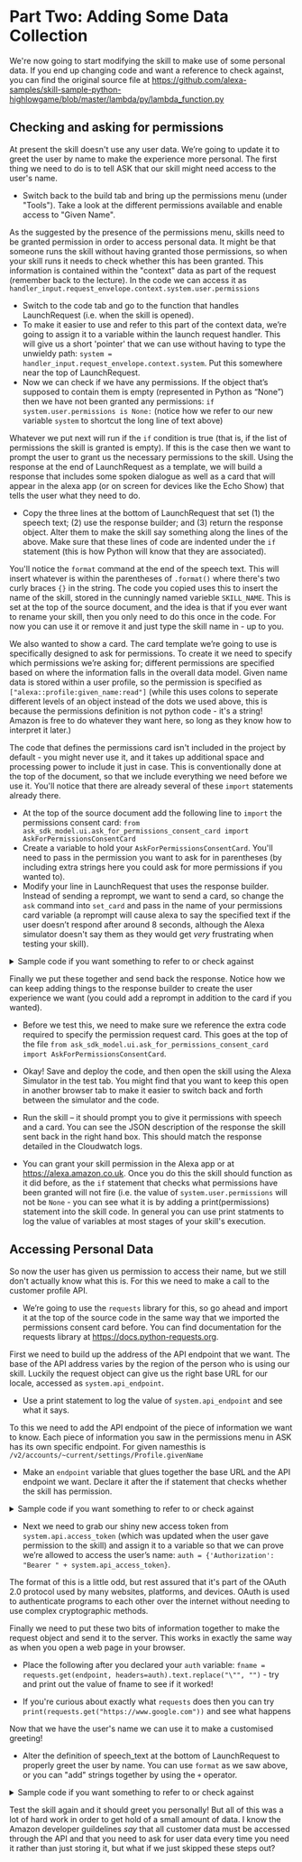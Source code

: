 # Part Two: Adding Some Data Collection
We're now going to start modifying the skill to make use of some personal data. If you end up changing code and want a reference to check against, you can find the original source file at https://github.com/alexa-samples/skill-sample-python-highlowgame/blob/master/lambda/py/lambda_function.py

## Checking and asking for permissions 

At present the skill doesn't use any user data. We’re going to update it to greet the user by name to make the experience more personal. The first thing we need to do is to tell ASK that our skill might need access to the user's name.

* Switch back to the build tab and bring up the permissions menu (under "Tools"). Take a look at the different permissions available and enable access to "Given Name".

As the suggested by the presence of the permissions menu, skills need to be granted permission in order to access personal data. It might be that someone runs the skill without having granted those permissions, so when your skill runs it needs to check whether this has been granted. This information is contained within the "context" data as part of the request (remember back to the lecture). In the code we can access it as `handler_input.request_envelope.context.system.user.permissions`

* Switch to the code tab and go to the function that handles LaunchRequest (i.e. when the skill is opened).
* To make it easier to use and refer to this part of the context data, we’re going to assign it to a variable within the launch request handler. This will give us a short 'pointer' that we can use without having to type the unwieldy path: `system = handler_input.request_envelope.context.system`. Put this somewhere near the top of LaunchRequest.
* Now we can check if we have any permissions. If the object that’s supposed to contain them is empty (represented in Python as “None”) then we have not been granted any permissions: `if system.user.permissions is None:` (notice how we refer to our new variable `system` to shortcut the long line of text above)

Whatever we put next will run if the `if` condition is true (that is, if the list of permissions the skill is granted is empty). If this is the case then we want to prompt the user to grant us the necessary permissions to the skill. Using the response at the end of LaunchRequest as a template, we will build a response that includes some spoken dialogue as well as a card that will appear in the alexa app (or on screen for devices like the Echo Show) that tells the user what they need to do.

* Copy the three lines at the bottom of LaunchRequest that set (1) the speech text; (2) use the response builder; and (3) return the response object. Alter them to make the skill say something along the lines of the above. Make sure that these lines of code are indented under the `if` statement (this is how Python will know that they are associated).

You'll notice the `format` command at the end of the speech text. This will insert whatever is within the parentheses of `.format()` where there's two curly braces `{}` in the string. The code you copied uses this to insert the name of the skill, stored in the cunningly named varieble `SKILL_NAME`. This is set at the top of the source document, and the idea is that if you ever want to rename your skill, then you only need to do this once in the code. For now you can use it or remove it and just type the skill name in - up to you.

We also wanted to show a card. The card template we’re going to use is specifically designed to ask for permissions. To create it we need to specify which permissions we’re asking for; different permissions are specified based on where the information falls in the overall data model. Given name data is stored within a user profile, so the permission is specified as `["alexa::profile:given_name:read"]` (while this uses colons to seperate different levels of an object instead of the dots we used above, this is because the permissions definition is not python code - it's a string! Amazon is free to do whatever they want here, so long as they know how to interpret it later.)

The code that defines the permissions card isn't included in the project by default - you might never use it, and it takes up additional space and processing power to include it just in case. This is conventionally done at the top of the document, so that we include everything we need before we use it. You'll notice that there are already several of these `import` statements already there.

* At the top of the source document add the following line to `import` the permissions consent card: `from ask_sdk_model.ui.ask_for_permissions_consent_card import AskForPermissionsConsentCard`
* Create a variable to hold your `AskForPermissionsConsentCard`. You'll need to pass in the permission you want to ask for in parentheses (by including extra strings here you could ask for more permissions if you wanted to).
* Modify your line in LaunchRequest that uses the response builder. Instead of sending a reprompt, we want to send a card, so change the `ask` command into `set_card` and pass in the name of your permissions card variable (a reprompt will cause alexa to say the specified text if the user doesn’t respond after around 8 seconds, although the Alexa simulator doesn't say them as they would get _very_ frustrating when testing your skill).

<details>
  <summary>Sample code if you want something to refer to or check against</summary>
  
```
speech_text = "{} needs to know your first name to provide a more personal experience. To continue, please visit your Alexa app to give permission.".format(SKILL_NAME) 
card = AskForPermissionsConsentCard(["alexa::profile:given_name:read"])) 
handler_input.response_builder.speak(speech_text).set_card(card) 
return handler_input.response_builder.response
```
</details>

Finally we put these together and send back the response. Notice how we can keep adding things to the response builder to create the user experience we want (you could add a reprompt in addition to the card if you wanted).

* Before we test this, we need to make sure we reference the extra code required to specify the permission request card. This goes at the top of the file `from ask_sdk_model.ui.ask_for_permissions_consent_card import AskForPermissionsConsentCard`.

* Okay! Save and deploy the code, and then open the skill using the Alexa Simulator in the test tab. You might find that you want to keep this open in another browser tab to make it easier to switch back and forth between the simulator and the code. 

* Run the skill – it should prompt you to give it permissions with speech and a card. You can see the JSON description of the response the skill sent back in the right hand box. This should match the response detailed in the Cloudwatch logs.

* You can grant your skill permission in the Alexa app or at https://alexa.amazon.co.uk. Once you do this the skill should function as it did before, as the `if` statement that checks what permissions have been granted will not fire (i.e. the value of `system.user.permissions` will not be `None` - you can see what it is by adding a print(permissions) statement into the skill code. In general you can use print statments to log the value of variables at most stages of your skill's execution.

## Accessing Personal Data 

So now the user has given us permission to access their name, but we still don't actually know what this is. For this we need to make a call to the customer profile API. 

* We’re going to use the `requests` library for this, so go ahead and import it at the top of the source code in the same way that we imported the permissions consent card before. You can find documentation for the requests library at https://docs.python-requests.org.

First we need to build up the address of the API endpoint that we want. The base of the API address varies by the region of the person who is using our skill. Luckily the request object can give us the right base URL for our locale, accessed as `system.api_endpoint`.

* Use a print statement to log the value of `system.api_endpoint` and see what it says.

To this we need to add the API endpoint of the piece of information we want to know. Each piece of information you saw in the permissions menu in ASK has its own specific endpoint. For given namesthis is `/v2/accounts/~current/settings/Profile.givenName`

* Make an `endpoint` variable that glues together the base URL and the API endpoint we want. Declare it after the if statement that checks whether the skill has permission.

<details>
  <summary>Sample code if you want something to refer to or check against</summary>
  
```
endpoint = system.api_endpoint + "/v2/accounts/~current/settings/Profile.givenName"
```
</details>

* Next we need to grab our shiny new access token from `system.api.access_token` (which was updated when the user gave permission to the skill) and assign it to a variable so that we can prove we’re allowed to access the user’s name: `auth = {'Authorization': "Bearer " + system.api_access_token}`.

The format of this is a little odd, but rest assured that it's part of the OAuth 2.0 protocol used by many websites, platforms, and devices. OAuth is used to authenticate programs to each other over the internet without needing to use complex cryptographic methods.

Finally we need to put these two bits of information together to make the request object and send it to the server. This works in exactly the same way as when you open a web page in your browser.

* Place the following after you declared your `auth` variable: `fname = requests.get(endpoint, headers=auth).text.replace("\"", "")` - try and print out the value of fname to see if it worked!

* If you're curious about exactly what `requests` does then you can try `print(requests.get("https://www.google.com"))` and see what happens 

Now that we have the user's name we can use it to make a customised greeting!

* Alter the definition of speech_text at the bottom of LaunchRequest to properly greet the user by name. You can use `format` as we saw above, or you can "add" strings together by using the `+` operator.


<details>
  <summary>Sample code if you want something to refer to or check against</summary>
  
```
speech_text = "Hi {}. Welcome to the High-Low Game. Would you like to play?".format(fname)
```
</details>

Test the skill again and it should greet you personally! But all of this was a lot of hard work in order to get hold of a small amount of data. I know the Amazon developer guildelines _say_ that all customer data must be accessed through the API and that you need to ask for user data every time you need it rather than just storing it, but what if we just skipped these steps out? 

